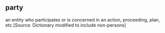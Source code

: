 ## party

an entity who participates or is concerned in an action, proceeding, plan, etc.[Source: Dictionary  modified to include non-persons]

